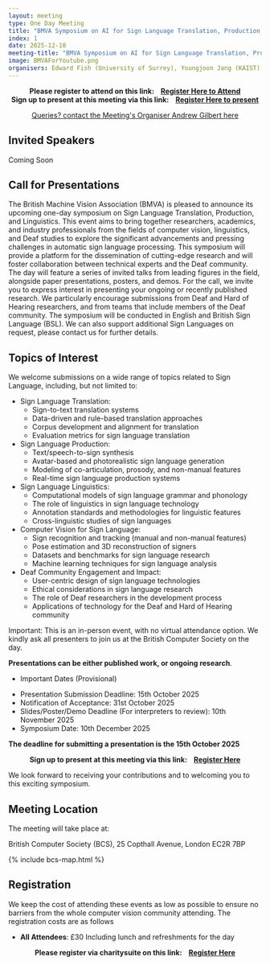 ```yaml
---
layout: meeting
type: One Day Meeting
title: "BMVA Symposium on AI for Sign Language Translation, Production, and Linguistics (10th December 2025) "
index: 1
date: 2025-12-10
meeting-title: "BMVA Symposium on AI for Sign Language Translation, Production, and Linguistics"
image: BMVAForYoutube.png
organisers: Edward Fish (University of Surrey), Youngjoon Jang (KAIST), Özge Mercanoğlu Sincan (University of Surrey)
---
```


<div class="alert mt-3 alert-info" style="text-align:center;">
<span><strong>Please register to attend on this link: &nbsp;&nbsp;
<a class="btn btn-warning" role="button" href="https://bmva.charitysuite.com/events/pmvihyso">Register Here to Attend</a></strong></span>
</div>

<div class="alert mt-3 alert-info" style="text-align:center;">
<span><strong>Sign up to present at this meeting via this link: &nbsp;&nbsp;
<a class="btn btn-warning" role="button" href="https://bmva.charitysuite.com/forms/y3tedpnu">Register Here to present</a></strong></span>
</div>

<p style="text-align: center;">
<a class="btn btn-info" role="button" href="mailto:a.gilbert@surrey.ac.uk">Queries? contact the Meeting's Organiser Andrew Gilbert here</a></p>

## Invited Speakers

Coming Soon
<!-- * Andrew Zisserman (Google Deepmind/Unviersity of Oxford) -->
<!--  * Chris Dyer (Google Gemini Sign Language) -->


## Call for Presentations

The British Machine Vision Association (BMVA) is pleased to announce its upcoming one-day symposium on Sign Language Translation, Production, and Linguistics. This event aims to bring together researchers, academics, and industry professionals from the fields of computer vision, linguistics, and Deaf studies to explore the significant advancements and pressing challenges in automatic sign language processing.
This symposium will provide a platform for the dissemination of cutting-edge research and will foster collaboration between technical experts and the Deaf community. The day will feature a series of invited talks from leading figures in the field, alongside paper presentations, posters, and demos.
For the call, we invite you to express interest in presenting your ongoing or recently published research. We particularly encourage submissions from Deaf and Hard of Hearing researchers, and from teams that include members of the Deaf community. The symposium will be conducted in English and British Sign Language (BSL). We can also support additional Sign Languages on request, please contact us for further details. 

## Topics of Interest
We welcome submissions on a wide range of topics related to Sign Language, including, but not limited to:
* Sign Language Translation:
    - Sign-to-text translation systems
    - Data-driven and rule-based translation approaches
    - Corpus development and alignment for translation
    - Evaluation metrics for sign language translation
* Sign Language Production:
    - Text/speech-to-sign synthesis
    - Avatar-based and photorealistic sign language generation
    - Modeling of co-articulation, prosody, and non-manual features
    - Real-time sign language production systems
* Sign Language Linguistics:
    - Computational models of sign language grammar and phonology
    - The role of linguistics in sign language technology
    - Annotation standards and methodologies for linguistic features
    - Cross-linguistic studies of sign languages
* Computer Vision for Sign Language:
    - Sign recognition and tracking (manual and non-manual features)
    - Pose estimation and 3D reconstruction of signers
    - Datasets and benchmarks for sign language research
    - Machine learning techniques for sign language analysis
* Deaf Community Engagement and Impact:
    - User-centric design of sign language technologies
    - Ethical considerations in sign language research
    - The role of Deaf researchers in the development process
    - Applications of technology for the Deaf and Hard of Hearing community

Important: This is an in-person event, with no virtual attendance option. We kindly ask all presenters to join us at the British Computer Society on the day.

**Presentations can be either published work, or ongoing research**. 

* Important Dates (Provisional)
- Presentation Submission Deadline: 15th October 2025
- Notification of Acceptance: 31st October 2025
- Slides/Poster/Demo Deadline (For interpreters to review): 10th November 2025
- Symposium Date: 10th December 2025

**The deadline for submitting a presentation is the 15th October 2025**

<div class="alert mt-3 alert-info" style="text-align:center;">
<span><strong>Sign up to present at this meeting via this link: &nbsp;&nbsp;
<a class="btn btn-warning" role="button" href="https://bmva.charitysuite.com/forms/y3tedpnu">Register Here</a></strong></span>
</div>

We look forward to receiving your contributions and to welcoming you to this exciting symposium.

## Meeting Location

The meeting will take place at:

British Computer Society (BCS), 25 Copthall Avenue, London EC2R 7BP

{% include bcs-map.html %}

## Registration

We keep the cost of attending these events as low as possible to ensure no barriers from the whole computer vision community attending. 
The registration costs are as follows 
- **All Attendees**:  £30
Including lunch and refreshments for the day


<div class="alert mt-3 alert-info" style="text-align:center;">
<span><strong>Please register via charitysuite on this link: &nbsp;&nbsp;
<a class="btn btn-warning" role="button" href="https://bmva.charitysuite.com/events/pmvihyso">Register Here</a></strong></span>
</div>




